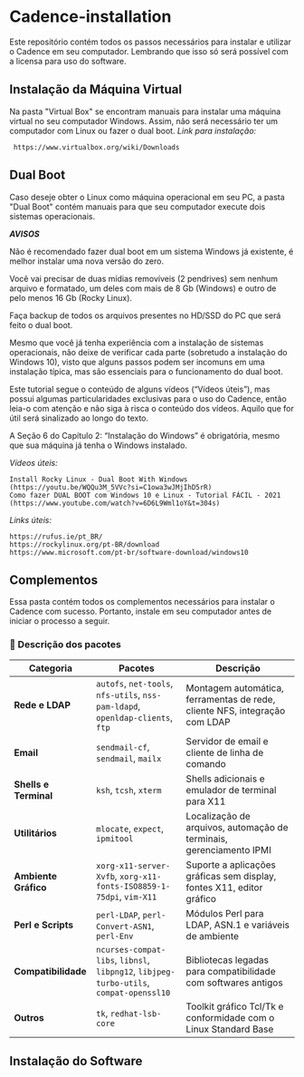 # Cadence-installation
Este repositório contém todos os passos necessários para instalar e utilizar o Cadence em seu computador. Lembrando que isso só será possível com a licensa para uso do software.

## Instalação da Máquina Virtual
Na pasta "Virtual Box" se encontram manuais para instalar uma máquina virtual no seu computador Windows. Assim, não será necessário ter um computador com Linux ou fazer o dual boot.
*Link para instalação:*

     https://www.virtualbox.org/wiki/Downloads
  
## Dual Boot
Caso deseje obter o Linux como máquina operacional em seu PC, a pasta "Dual Boot" contém manuais para que seu computador execute dois sistemas operacionais.

*****AVISOS*****

Não é recomendado fazer dual boot em um sistema Windows já existente, é melhor instalar uma nova versão do zero.

Você vai precisar de duas mídias removíveis (2 pendrives) sem nenhum arquivo e formatado, um deles com mais de 8 Gb (Windows) e outro de pelo menos 16 Gb (Rocky Linux).

Faça backup de todos os arquivos presentes no HD/SSD do PC que será feito o dual boot.

Mesmo que você já tenha experiência com a instalação de sistemas operacionais, não deixe de verificar cada parte (sobretudo a instalação do Windows 10), visto que alguns passos podem ser incomuns em uma instalação típica, mas são essenciais para o funcionamento do dual boot.

Este tutorial segue o conteúdo de alguns vídeos (“Vídeos úteis”), mas possui algumas particularidades exclusivas para o uso do Cadence, então leia-o com atenção e não siga à risca o conteúdo dos vídeos. Aquilo que for útil será sinalizado ao longo do texto.

A Seção 6 do Capítulo 2: “Instalação do Windows” é obrigatória, mesmo que sua máquina já tenha o Windows instalado.

*Vídeos úteis:*

	Install Rocky Linux - Dual Boot With Windows (https://youtu.be/WQQu3M_5VVc?si=C1owa3wJMjIhD5rR)
	Como fazer DUAL BOOT com Windows 10 e Linux - Tutorial FÁCIL - 2021 (https://www.youtube.com/watch?v=6D6L9Wml1oY&t=304s)
 
*Links úteis:* 

	https://rufus.ie/pt_BR/ 
	https://rockylinux.org/pt-BR/download
	https://www.microsoft.com/pt-br/software-download/windows10

## Complementos
Essa pasta contém todos os complementos necessários para instalar o Cadence com sucesso. Portanto, instale em seu computador antes de iniciar o processo a seguir.
### 🧾 Descrição dos pacotes

| Categoria             | Pacotes                                                                                  | Descrição                                                                 |
|-----------------------|-------------------------------------------------------------------------------------------|---------------------------------------------------------------------------|
| **Rede e LDAP**       | `autofs`, `net-tools`, `nfs-utils`, `nss-pam-ldapd`, `openldap-clients`, `ftp`           | Montagem automática, ferramentas de rede, cliente NFS, integração com LDAP |
| **Email**             | `sendmail-cf`, `sendmail`, `mailx`                                                       | Servidor de email e cliente de linha de comando                           |
| **Shells e Terminal** | `ksh`, `tcsh`, `xterm`                                                                    | Shells adicionais e emulador de terminal para X11                         |
| **Utilitários**       | `mlocate`, `expect`, `ipmitool`                                                           | Localização de arquivos, automação de terminais, gerenciamento IPMI      |
| **Ambiente Gráfico**  | `xorg-x11-server-Xvfb`, `xorg-x11-fonts-ISO8859-1-75dpi`, `vim-X11`                       | Suporte a aplicações gráficas sem display, fontes X11, editor gráfico     |
| **Perl e Scripts**    | `perl-LDAP`, `perl-Convert-ASN1`, `perl-Env`                                              | Módulos Perl para LDAP, ASN.1 e variáveis de ambiente                     |
| **Compatibilidade**   | `ncurses-compat-libs`, `libnsl`, `libpng12`, `libjpeg-turbo-utils`, `compat-openssl10`   | Bibliotecas legadas para compatibilidade com softwares antigos            |
| **Outros**            | `tk`, `redhat-lsb-core`                                                                   | Toolkit gráfico Tcl/Tk e conformidade com o Linux Standard Base           |

## Instalação do Software
